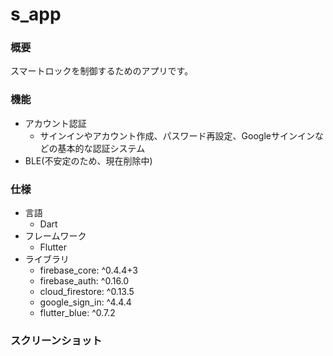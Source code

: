 # s_app

### 概要
スマートロックを制御するためのアプリです。

### 機能
- アカウント認証
  + サインインやアカウント作成、パスワード再設定、Googleサインインなどの基本的な認証システム
- BLE(不安定のため、現在削除中)

### 仕様
- 言語
  + Dart
- フレームワーク
  + Flutter
- ライブラリ
  + firebase_core: ^0.4.4+3
  + firebase_auth: ^0.16.0
  + cloud_firestore: ^0.13.5
  + google_sign_in: ^4.4.4
  + flutter_blue: ^0.7.2
### スクリーンショット
